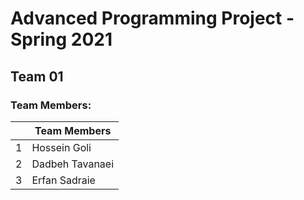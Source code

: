 # Advanced Programming Project - Spring 2021
## Team 01

### Team Members:
||Team Members|
| --- | --- |
| 1      | Hossein Goli |
| 2      | Dadbeh Tavanaei |
| 3 | Erfan Sadraie  |

